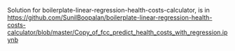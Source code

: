 Solution for boilerplate-linear-regression-health-costs-calculator, is in https://github.com/SunilBoopalan/boilerplate-linear-regression-health-costs-calculator/blob/master/Copy_of_fcc_predict_health_costs_with_regression.ipynb

